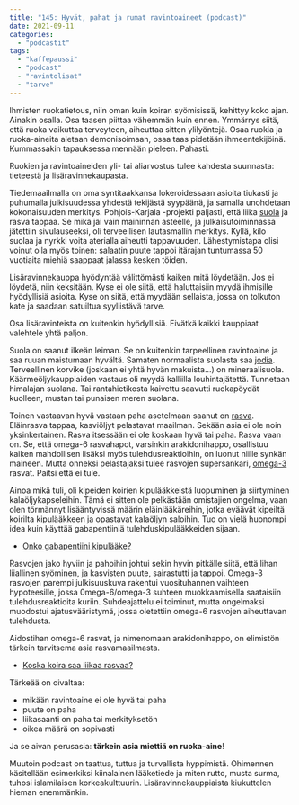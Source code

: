 ```yaml
---
title: "145: Hyvät, pahat ja rumat ravintoaineet (podcast)"
date: 2021-09-11
categories: 
  - "podcastit"
tags: 
  - "kaffepaussi"
  - "podcast"
  - "ravintolisat"
  - "tarve"
---
```


Ihmisten ruokatietous, niin oman kuin koiran syömisissä, kehittyy koko ajan. Ainakin osalla. Osa taasen piittaa vähemmän kuin ennen. Ymmärrys siitä, että ruoka vaikuttaa terveyteen, aiheuttaa sitten ylilyöntejä. Osaa ruokia ja ruoka-aineita aletaan demonisoimaan, osaa taas pidetään ihmeentekijöinä. Kummassakin tapauksessa mennään pieleen. Pahasti.

<!--more-->

Ruokien ja ravintoaineiden yli- tai aliarvostus tulee kahdesta suunnasta: tieteestä ja lisäravinnekaupasta.

Tiedemaailmalla on oma syntitaakkansa lokeroidessaan asioita tiukasti ja puhumalla julkisuudessa yhdestä tekijästä syypäänä, ja samalla unohdetaan kokonaisuuden merkitys. Pohjois-Karjala -projekti paljasti, että liika [suola](https://www.katiska.eu/tieto/koira-ruoka-lisaravinne/suola/) ja rasva tappaa. Se mikä jäi vain maininnan asteelle, ja julkaisutoiminnassa jätettiin sivulauseeksi, oli terveellisen lautasmallin merkitys. Kyllä, kilo suolaa ja nyrkki voita aterialla aiheutti tappavuuden. Lähestymistapa olisi voinut olla myös toinen: salaatin puute tappoi itärajan tuntumassa 50 vuotiaita miehiä saappaat jalassa kesken töiden.

Lisäravinnekauppa hyödyntää välittömästi kaiken mitä löydetään. Jos ei löydetä, niin keksitään. Kyse ei ole siitä, että haluttaisiin myydä ihmisille hyödyllisiä asioita. Kyse on siitä, että myydään sellaista, jossa on tolkuton kate ja saadaan satuiltua syyllistävä tarve.

Osa lisäravinteista on kuitenkin hyödyllisiä. Eivätkä kaikki kauppiaat valehtele yhtä paljon.

Suola on saanut ilkeän leiman. Se on kuitenkin tarpeellinen ravintoaine ja saa ruuan maistumaan hyvältä. Samaten normaalista suolasta saa [jodia](https://www.katiska.eu/tieto/koira-tarve-mineraali/jodi/). Terveellinen korvike (joskaan ei yhtä hyvän makuista...) on mineraalisuola. Käärmeöljykauppiaiden vastaus oli myydä kalliilla louhintajätettä. Tunnetaan himalajan suolana. Tai rantahietikosta kaivettu saavutti ruokapöydät kuolleen, mustan tai punaisen meren suolana.

Toinen vastaavan hyvä vastaan paha asetelmaan saanut on [rasva](https://www.katiska.eu/tieto/rasvat/rasva-ruokinnassa/). Eläinrasva tappaa, kasviöljyt pelastavat maailman. Sekään asia ei ole noin yksinkertainen. Rasva itsessään ei ole koskaan hyvä tai paha. Rasva vaan on. Se, että omega-6 rasvahapot, varsinkin arakidonihappo, osallistuu kaiken mahdollisen lisäksi myös tulehdusreaktioihin, on luonut niille synkän maineen. Mutta onneksi pelastajaksi tulee rasvojen supersankari, [omega-3](https://www.katiska.eu/tieto/rasvat/omega-3-perusteita/) rasvat. Paitsi että ei tule.

Ainoa mikä tuli, oli kipeiden koirien kipulääkkeistä luopuminen ja siirtyminen kalaöljykapseleihin. Tämä ei sitten ole pelkästään omistajien ongelma, vaan olen törmännyt lisääntyvissä määrin eläinlääkäreihin, jotka eväävät kipeiltä koirilta kipulääkkeen ja opastavat kalaöljyn saloihin. Tuo on vielä huonompi idea kuin käyttää gabapentiiniä tulehduskipulääkkeiden sijaan.

- [Onko gabapentiini kipulääke?](https://foorumi.katiska.eu/t/onko-gabapentiini-kipulaake/203)

Rasvojen jako hyviin ja pahoihin johtui sekin hyvin pitkälle siitä, että lihan liiallinen syöminen, ja kasvisten puute, sairastutti ja tappoi. Omega-3 rasvojen parempi julkisuuskuva rakentui vuosituhannen vaihteen hypoteesille, jossa 0mega-6/omega-3 suhteen muokkaamisella saataisiin tulehdusreaktioita kuriin. Suhdeajattelu ei toiminut, mutta ongelmaksi muodostui ajatusvääristymä, jossa oletettiin omega-6 rasvojen aiheuttavan tulehdusta.

Aidostihan omega-6 rasvat, ja nimenomaan arakidonihappo, on elimistön tärkein tarvitsema asia rasvamaailmasta.

- [Koska koira saa liikaa rasvaa?](https://foorumi.katiska.eu/t/koska-koira-saa-liikaa-rasvaa/1225)

Tärkeää on oivaltaa:

- mikään ravintoaine ei ole hyvä tai paha
- puute on paha
- liikasaanti on paha tai merkityksetön
- oikea määrä on sopivasti

Ja se aivan perusasia: **tärkein asia miettiä on ruoka-aine**!

Muutoin podcast on taattua, tuttua ja turvallista hyppimistä. Ohimennen käsitellään esimerkiksi kiinalainen lääketiede ja miten rutto, musta surma, tuhosi islamilaisen korkeakulttuurin. Lisäravinnekauppiaista kiukuttelen hieman enemmänkin.
